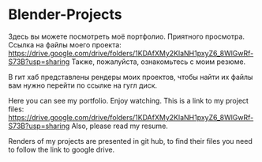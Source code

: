 # Blender-Projects
Здесь вы можете посмотреть моё портфолио. Приятного просмотра.
Ссылка на файлы моего проекта: https://drive.google.com/drive/folders/1KDAfXMy2KlaNH1pxyZ6_8WlGwRf-S73B?usp=sharing
Также, пожалуйста, ознакомьтесь с моим резюме.

В гит хаб представлены рендеры моих проектов, чтобы найти их файлы вам нужно перейти по ссылке на гугл диск.

Here you can see my portfolio. Enjoy watching.
This is a link to my project files: https://drive.google.com/drive/folders/1KDAfXMy2KlaNH1pxyZ6_8WlGwRf-S73B?usp=sharing
Also, please read my resume.

Renders of my projects are presented in git hub, to find their files you need to follow the link to google drive.
